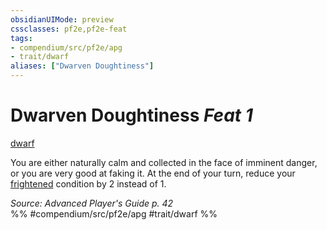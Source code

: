```yaml
---
obsidianUIMode: preview
cssclasses: pf2e,pf2e-feat
tags:
- compendium/src/pf2e/apg
- trait/dwarf
aliases: ["Dwarven Doughtiness"]
---
```

# Dwarven Doughtiness  *Feat 1*  
[dwarf](rules/traits/dwarf.md "Dwarf Ancestry & Heritage Trait")  


You are either naturally calm and collected in the face of imminent danger, or you are very good at faking it. At the end of your turn, reduce your [frightened](rules/conditions.md#Frightened) condition by 2 instead of 1.

*Source: Advanced Player's Guide p. 42*  
%% #compendium/src/pf2e/apg #trait/dwarf %%